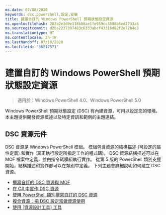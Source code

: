 ```yaml
---
ms.date: 07/08/2020
keywords: dsc,powershell,設定,安裝
title: 建置自訂的 Windows PowerShell 預期狀態設定資源
ms.openlocfilehash: 203a2e3d0e118b86ae1fe959cc3508b6ed2733a8
ms.sourcegitcommit: d26e2237397483c6333abcf4331bd82f2e72b4e3
ms.translationtype: HT
ms.contentlocale: zh-TW
ms.lasthandoff: 07/10/2020
ms.locfileid: "86217571"
---
```

# <a name="build-custom-windows-powershell-desired-state-configuration-resources"></a>建置自訂的 Windows PowerShell 預期狀態設定資源

> 適用於：Windows PowerShell 4.0、Windows PowerShell 5.0

Windows PowerShell 預期狀態設定 (DSC) 有內建資源，可用以設定您的環境。 本主題提供開發資源概述以及特定資訊和範例的主題連結。

## <a name="dsc-resource-components"></a>DSC 資源元件

DSC 資源是 Windows PowerShell 模組。 模組包含資源的結構描述 (可設定的屬性定義) 和實作 (真正執行設定所指定工作的程式碼)。 DSC 資源結構描述可以在 MOF 檔案中定義，並由指令碼模組執行實作。 從第 5 版的 PowerShell 類別支援開始，結構描述和實作都可以在類別中定義。 下列主題會詳細說明如何建立 DSC 資源。

- [撰寫自訂的 DSC 資源與 MOF](authoringResourceMOF.md)
- [在 C# 中實作 DSC 資源](authoringResourceMofCS.md)
- [使用 PowerShell 類別撰寫自訂的 DSC 資源](authoringResourceClass.md)
- [複合資源：把 DSC 設定當做資源使用](authoringResourceComposite.md)
- [使用 [資源設計工具] 工具](authoringResourceMofDesigner.md)

